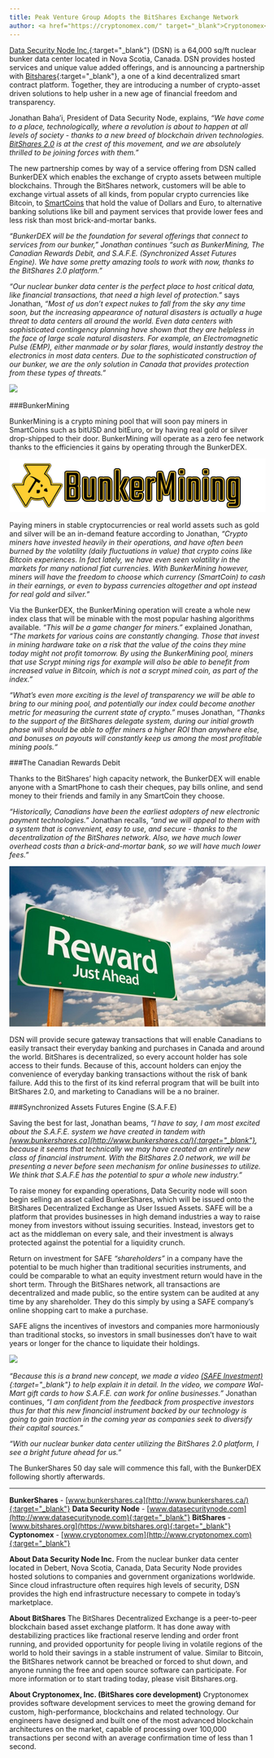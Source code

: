 ```yaml
---
title: Peak Venture Group Adopts the BitShares Exchange Network
author: <a href="https://cryptonomex.com/" target="_blank">Cryptonomex</a>
---
```


[Data Security Node Inc.](http://www.datasecuritynode.com/){:target="_blank"} (DSN) is a 64,000 sq/ft nuclear bunker data center located in Nova Scotia, Canada. DSN provides hosted services and unique value added offerings, and is announcing a partnership with [Bitshares](https://www.bitshares.org/){:target="_blank"}, a one of a kind decentralized smart contract platform. Together, they are introducing a number of crypto-asset driven solutions to help usher in a new age of financial freedom and transparency.

<!--more-->

Jonathan Baha’i, President of Data Security Node, explains, *“We have come to a place, technologically, where a revolution is about to happen at all levels of society - thanks to a new breed of blockchain driven technologies. [BitShares 2.0](https://bitshares.org/blog/2015/06/08/announcing-bitshares-2.0/) is at the crest of this movement, and we are absolutely thrilled to be joining forces with them.”*

The new partnership comes by way of a service offering from DSN called BunkerDEX which enables the exchange of crypto assets between multiple blockchains. Through the BitShares network, customers will be able to exchange virtual assets of all kinds, from popular crypto currencies like Bitcoin, to [SmartCoins](https://bitshares.org/technology/price-stable-cryptocurrencies/) that hold the value of Dollars and Euro, to alternative banking solutions like bill and payment services that provide lower fees and less risk than most brick-and-mortar banks.

*“BunkerDEX will be the foundation for several offerings that connect to services from our bunker,” Jonathan continues “such as BunkerMining, The Canadian Rewards Debit, and S.A.F.E. (Synchronized Asset Futures Engine). We have some pretty amazing tools to work with now, thanks to the BitShares 2.0 platform.”*

*“Our nuclear bunker data center is the perfect place to host critical data, like financial transactions, that need a high level of protection.”* says Jonathan,  *“Most of us don’t expect nukes to fall from the sky any time soon, but the increasing appearance of natural disasters is actually a huge threat to data centers all around the world. Even data centers with sophisticated contingency planning have shown that they are helpless in the face of large scale natural disasters. For example, an Electromagnetic Pulse (EMP), either manmade or by solar flares, would instantly destroy the electronics in most data centers. Due to the sophisticated construction of our bunker, we are the only solution in Canada that provides protection from these types of threats.”*



<img class="img-responsive img-thumbnail" src="/images/bunker00.png"/>


###BunkerMining

BunkerMining is a crypto mining pool that will soon pay miners in SmartCoins such as bitUSD and bitEuro, or by having real gold or silver drop-shipped to their door. BunkerMining will operate as a zero fee network thanks to the efficiencies it gains by operating through the BunkerDEX.

<img class="img-responsive img-thumbnail" src="/images/bunker01.png"/>

Paying miners in stable cryptocurrencies or real world assets such as gold and silver will be an in-demand feature according to Jonathan, *“Crypto miners have invested heavily in their operations, and have often been burned by the volatility (daily fluctuations in value) that crypto coins like Bitcoin experiences. In fact lately, we have even seen volatility in the markets for many national fiat currencies. With BunkerMining however, miners will have the freedom to choose which currency (SmartCoin) to cash in their earnings, or even to bypass currencies altogether and opt instead for real gold and silver.”*

Via the BunkerDEX, the BunkerMining operation will create a whole new index class that will be minable with the most popular hashing algorithms available. *“This will be a game changer for miners.”* explained Jonathan, *“The markets for various coins are constantly changing. Those that invest in mining hardware take on a risk that the value of the coins they mine today might not profit tomorrow. By using the BunkerMining pool, miners that use Scrypt mining rigs for example will also be able to benefit from increased value in Bitcoin, which is not a scrypt mined coin, as part of the index.”*

*“What’s even more exciting is the level of transparency we will be able to bring to our mining pool, and potentially our index could become another metric for measuring the current state of crypto.”* muses Jonathan,  *“Thanks to the support of the BitShares delegate system, during our initial growth phase will should be able to offer miners a higher ROI than anywhere else, and bonuses on payouts will constantly keep us among the most profitable mining pools.“*


###The Canadian Rewards Debit

Thanks to the BitShares’ high capacity network, the BunkerDEX will enable anyone with a SmartPhone to cash their cheques, pay bills online, and send money to their friends and family in any SmartCoin they choose.

*“Historically, Canadians have been the earliest adopters of new electronic payment technologies.”* Jonathan recalls, *“and we will appeal to them with a system that is convenient, easy to use, and secure - thanks to the decentralization of the BitShares network. Also, we have much lower overhead costs than a brick-and-mortar bank, so we will have much lower fees.”*

<img class="img-responsive img-thumbnail" src="/images/bunker03.png"/>

DSN will provide secure gateway transactions that will enable Canadians to easily transact their everyday banking and purchases in Canada and around the world. BitShares is decentralized, so every account holder has sole access to their funds. Because of this, account holders can enjoy the convenience of everyday banking transactions without the risk of bank failure. Add this to the first of its kind referral program that will be built into BitShares 2.0, and marketing to Canadians will be a no brainer.


###Synchronized Assets Futures Engine (S.A.F.E)

Saving the best for last, Jonathan beams, *“I have to say, I am most excited about the S.A.F.E. system we have created in tandem with [www.bunkershares.ca](http://www.bunkershares.ca/){:target="_blank"}, because it seems that technically we may have created an entirely new class of financial instrument. With the BitShares 2.0 network, we will be presenting a never before seen mechanism for online businesses to utilize. We think that S.A.F.E has the potential to spur a whole new industry.”*

To raise money for expanding operations, Data Security node will soon begin selling an asset called BunkerShares, which will be issued onto the BitShares Decentralized Exchange as User Issued Assets. SAFE will be a platform that provides businesses in high demand industries a way to raise money from investors without issuing securities. Instead, investors get to act as the middleman on every sale, and their investment is always protected against the potential for a liquidity crunch.

Return on investment for SAFE *“shareholders”* in a company have the potential to be much higher than traditional securities instruments, and could be comparable to what an equity investment return would have in the short term. Through the BitShares network, all transactions are decentralized and made public, so the entire system can be audited at any time by any shareholder. They do this simply by using a SAFE company’s online shopping cart to make a purchase.

SAFE aligns the incentives of investors and companies more harmoniously than traditional stocks, so investors in small businesses don’t have to wait years or longer for the chance to liquidate their holdings.

<img class="img-responsive img-thumbnail" src="/images/bunker02.png"/>


*“Because this is a brand new concept, we made a video [(SAFE Investment)](https://www.youtube.com/watch?v=fBhkyNnNU4k&feature=youtu.be){:target="_blank"} to help explain it in detail. In the video, we compare Wal-Mart gift cards to how S.A.F.E. can work for online businesses.”* Jonathan continues, *“I am confident from the feedback from prospective investors thus far that this new financial instrument backed by our technology is going to gain traction in the coming year as companies seek to diversify their capital sources.”*

*“With our nuclear bunker data center utilizing the BitShares 2.0 platform, I see a bright future ahead for us.”*

The BunkerShares 50 day sale will commence this fall, with the BunkerDEX following shortly afterwards.

<hr>

**BunkerShares** - [www.bunkershares.ca](http://www.bunkershares.ca/){:target="_blank"}
**Data Security Node** - [www.datasecuritynode.com](http://www.datasecuritynode.com){:target="_blank"}
**BitShares** - [www.bitshares.org](https://www.bitshares.org){:target="_blank"}
**Cyptonomex** - [www.cryptonomex.com](http://www.cryptonomex.com){:target="_blank"}


**About Data Security Node Inc.**
From the nuclear bunker data center located in Debert, Nova Scotia, Canada, Data Security Node provides hosted solutions to companies and government organizations worldwide. Since cloud infrastructure often requires high levels of security, DSN provides the high end infrastructure necessary to compete in today’s marketplace.

**About BitShares**
The BitShares Decentralized Exchange is a peer-to-peer blockchain based asset exchange platform. It has done away with destabilizing practices like fractional reserve lending and order front running, and provided opportunity for people living in volatile regions of the world to hold their savings in a stable instrument of value. Similar to Bitcoin, the BitShares network cannot be breached or forced to shut down, and anyone running the free and open source software can participate. For more information or to start trading today, please visit Bitshares.org.

**About Cryptonomex, Inc. (BitShares core development)**
Cryptonomex provides software development services to meet the growing demand for custom, high-performance, blockchains and related technology. Our engineers have designed and built one of the most advanced blockchain architectures on the market, capable of processing over 100,000 transactions per second with an average confirmation time of less than 1 second.
